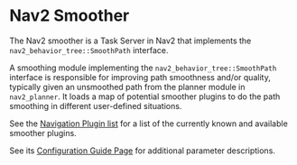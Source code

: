 # Nav2 Smoother

The Nav2 smoother is a Task Server in Nav2 that implements the `nav2_behavior_tree::SmoothPath` interface.

A smoothing module implementing the `nav2_behavior_tree::SmoothPath` interface is responsible for improving path smoothness and/or quality, typically given an unsmoothed path from the planner module in `nav2_planner`. It loads a map of potential smoother plugins to do the path smoothing in different user-defined situations.

See the [Navigation Plugin list](https://navigation.ros.org/plugins/index.html) for a list of the currently known and available smoother plugins. 

See its [Configuration Guide Page](https://navigation.ros.org/configuration/packages/configuring-smoother-server.html) for additional parameter descriptions.
